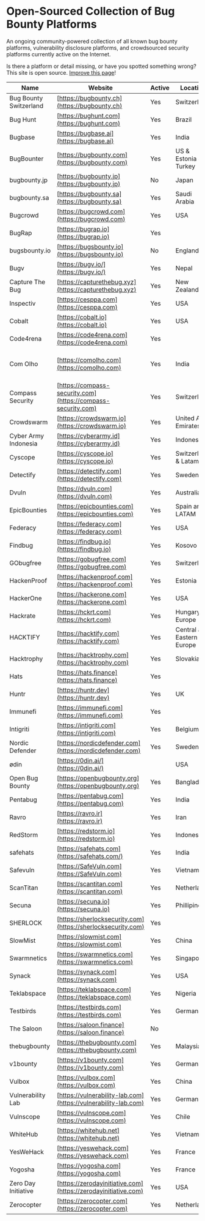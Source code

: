 # Open-Sourced Collection of Bug Bounty Platforms

An ongoing community-powered collection of all known bug bounty platforms, vulnerability disclosure platforms, and crowdsourced security platforms currently active on the Internet.  

Is there a platform or detail missing, or have you spotted something wrong? This site is open source. [Improve this page](https://github.com/disclose/bug-bounty-platforms/edit/main/README.md)!

| Name                    | Website                                             | Active | Location                  | Twitter                                                       | Private/Public   | Bounties | Hall of Fame                                                     | Program List                                                         |
|-------------------------|-----------------------------------------------------|--------|---------------------------|---------------------------------------------------------------|------------------|----------|-------------------------------------------------------------------|----------------------------------------------------------------------|
| Bug Bounty Switzerland  | [https://bugbounty.ch](https://bugbounty.ch)         | Yes    | Switzerland               | [@bugbounty_ch](https://twitter.com/bugbounty_ch)             | Private + Public | Yes      |                                                                   |                                                                      |
| Bug Hunt                | [https://bughunt.com](https://bughunt.com)           | Yes    | Brazil                    |                                                               | Private + Public | Yes      | [https://bughunt.com.br/ranking-bughunters.html](https://bughunt.com.br/ranking-bughunters.html) |                                                                      |
| Bugbase                 | [https://bugbase.ai](https://bugbase.ai)             | Yes    | India                     | [@bugbase](https://twitter.com/bugbase)                         | Private + Public | Yes      | [https://bugbase.in/dashboard/leaderboard](https://bugbase.in/dashboard/leaderboard) | [https://bugbase.ai/programs](https://bugbase.ai/programs)             |
| BugBounter              | [https://bugbounty.com](https://bugbounty.com)       | Yes    | US & Estonia & Turkey     | [@bugbounterr](https://twitter.com/bugbounterr)                 | Private + Public | Yes      | [https://app.bugbounter.com/public-top-bounters](https://app.bugbounter.com/public-top-bounters) |                                                                      |
| bugbounty.jp            | [https://bugbounty.jp](https://bugbounty.jp)         | No     | Japan                     | [@BugBounty_jp](https://twitter.com/BugBounty_jp)               | Private + Public | Yes      | [https://bugbounty.jp/users/ranking](https://bugbounty.jp/users/ranking)         | [https://bugbounty.jp/program/list](https://bugbounty.jp/program/list) |
| bugbounty.sa            | [https://bugbounty.sa](https://bugbounty.sa)         | Yes    | Saudi Arabia              | [@BugBountySA](https://twitter.com/BugBountySA)                 | Private          | Yes      | [https://bugbounty.sa/leaderboard](https://bugbounty.sa/leaderboard)             |                                                                      |
| Bugcrowd                | [https://bugcrowd.com](https://bugcrowd.com)         | Yes    | USA                       | [@bugcrowd](https://twitter.com/bugcrowd)                       | Private + Public | Yes      | [https://bugcrowd.com/leaderboard](https://bugcrowd.com/leaderboard)             | [https://bugcrowd.com/programs](https://bugcrowd.com/programs)         |
| BugRap                  | [https://bugrap.io](https://bugrap.io)               | Yes    |                           | [@BugRap_Team](https://twitter.com/BugRap_Team)                 | Public           | Yes      | [https://bugrap.io/whiteHats](https://bugrap.io/whiteHats)                       | [https://bugrap.io/bounties](https://bugrap.io/bounties)               |
| bugsbounty.io           | [https://bugsbounty.io](https://bugsbounty.io)       | No     | England                   | [@bugsbounty_com](https://twitter.com/bugsbounty_com)           | Private          |          |                                                                   |                                                                      |
| Bugv                    | [https://bugv.io/](https://bugv.io/)                 | Yes    | Nepal                     | [@bugvsecurity](https://twitter.com/bugvsecurity)               | Public           | Yes      |                                                                   |                                                                      |
| Capture The Bug         | [https://capturethebug.xyz](https://capturethebug.xyz) | Yes    | New Zealand               | [@Capturethebugs](https://twitter.com/Capturethebugs)           | Private          |          |                                                                   |                                                                      |
| Inspectiv               | [https://cesppa.com](https://cesppa.com)             | Yes    | USA                       | [@inspectiv](https://twitter.com/inspectiv)                     | Private + Public | Yes      |                                                                   |                                                                      |
| Cobalt                  | [https://cobalt.io](https://cobalt.io)               | Yes    | USA                       | [@cobalt_io](https://twitter.com/cobalt_io)                     | Private          | Yes      | [https://app.cobalt.io/pentesters](https://app.cobalt.io/pentesters)             |                                                                      |
| Code4rena               | [https://code4rena.com](https://code4rena.com)       | Yes    |                           | [@code4rena](https://twitter.com/code4rena)                     | Public           | Yes      | [https://code4rena.com/leaderboard](https://code4rena.com/leaderboard)           | [https://code4rena.com/contests](https://code4rena.com/contests)         |
| Com Olho                | [https://comolho.com](https://comolho.com)           | Yes    | India                     | [@com_olho](https://twitter.com/com_olho)                       | Private + Public | Yes      | [https://cyber.comolho.com/researcher-community/](https://cyber.comolho.com/researcher-community/) | [https://cyber.comolho.com/programs/bug-bounty/](https://cyber.comolho.com/programs/bug-bounty/) |
| Compass Security        | [https://compass-security.com](https://compass-security.com) | Yes    | Switzerland               | [@compasssecurity](https://twitter.com/compasssecurity)         | Private + Public | Yes      |                                                                   | [https://bugbounty.compass-security.com/](https://bugbounty.compass-security.com/) |
| Crowdswarm              | [https://crowdswarm.io](https://crowdswarm.io)       | Yes    | United Arab Emirates      | [@Crowdswarm1](https://twitter.com/Crowdswarm1)                 | Private + Public | Yes      |                                                                   | [https://app.crowdswarm.io/p.html](https://app.crowdswarm.io/p.html)     |
| Cyber Army Indonesia    | [https://cyberarmy.id](https://cyberarmy.id)         | Yes    | Indonesia                 | [@cyberarmyid](https://twitter.com/cyberarmyid)                 | Private + Public | Yes      | [https://cyberarmy.id/leaderboard](https://cyberarmy.id/leaderboard)             | [https://cyberarmy.id/programs](https://cyberarmy.id/programs)         |
| Cyscope                 | [https://cyscope.io](https://cyscope.io)             | Yes    | Switzerland & Latam       | [@cy_scope](https://twitter.com/cy_scope)                       | Private + Public | Yes      |                                                                   |                                                                      |
| Detectify               | [https://detectify.com](https://detectify.com)       | Yes    | Sweden                    | [@detectify](https://twitter.com/detectify)                     | Private          | Yes      |                                                                   |                                                                      |
| Dvuln                   | [https://dvuln.com](https://dvuln.com)               | Yes    | Australia                 | [@d_vuln](https://twitter.com/d_vuln)                           | Private          | Yes      |                                                                   | [https://securityat.me/vdp_directory](https://securityat.me/vdp_directory) |
| EpicBounties            | [https://epicbounties.com](https://epicbounties.com) | Yes    | Spain and LATAM           | [@epicbounties](https://twitter.com/epicbounties)               | Private + Public | Yes      | [https://app.epicbounties.com/hunter-ranking](https://app.epicbounties.com/hunter-ranking) | [https://app.epicbounties.com/programs](https://app.epicbounties.com/programs) |
| Federacy                | [https://federacy.com](https://federacy.com)         | Yes    | USA                       | [@_federacy](https://twitter.com/_federacy)                     | Private + Public | Yes      |                                                                   |                                                                      |
| Findbug                 | [https://findbug.io](https://findbug.io)             | Yes    | Kosovo                    | [@Findbugks](https://twitter.com/Findbugks)                     | Private          | Yes      |                                                                   |                                                                      |
| GObugfree               | [https://gobugfree.com](https://gobugfree.com)       | Yes    | Switzerland               | [@gobugfree](https://twitter.com/gobugfree)                     | Private + Public | Yes      |                                                                   | [https://app.gobugfree.com/programs](https://app.gobugfree.com/programs) |
| HackenProof             | [https://hackenproof.com](https://hackenproof.com)   | Yes    | Estonia                   | [@HackenProof](https://twitter.com/HackenProof)                 | Private + Public | Yes      | [https://hackenproof.com/leaderboard](https://hackenproof.com/leaderboard)     | [https://hackenproof.com/programs](https://hackenproof.com/programs)   |
| HackerOne               | [https://hackerone.com](https://hackerone.com)       | Yes    | USA                       | [@hacker0x01](https://twitter.com/hacker0x01)                   | Private + Public | Yes      | [https://hackerone.com/leaderboard](https://hackerone.com/leaderboard)         | [https://hackerone.com/directory/programs](https://hackerone.com/directory/programs) |
| Hackrate                | [https://hckrt.com](https://hckrt.com)               | Yes    | Hungary, Europe           | [@hackrate](https://twitter.com/hackrate)                       | Private + Public | Yes      | [https://hckrt.com/Profiles/Leaderboard](https://hckrt.com/Profiles/Leaderboard) | [https://hckrt.com/Programs](https://hckrt.com/Programs)               |
| HACKTIFY                | [https://hacktify.com](https://hacktify.com)         | Yes    | Central and Eastern Europe| [@HACKTIFY_](https://twitter.com/HACKTIFY_)                     | Private + Public | Yes      | [https://hacktify.eu/en/leaderboard/](https://hacktify.eu/en/leaderboard/)     | [https://hacktify.eu/en/public-programs/](https://hacktify.eu/en/public-programs/) |
| Hacktrophy              | [https://hacktrophy.com](https://hacktrophy.com)     | Yes    | Slovakia                  | [@hacktrophy](https://twitter.com/hacktrophy)                   | Private          | Yes      |                                                                   |                                                                      |
| Hats                    | [https://hats.finance](https://hats.finance)         | Yes    |                           | [@HatsFinance](https://twitter.com/HatsFinance)                 | Public           | Yes      |                                                                   | [https://app.hats.finance/vaults](https://app.hats.finance/vaults)     |
| Huntr                   | [https://huntr.dev](https://huntr.dev)               | Yes    | UK                        | [@huntrdev](https://twitter.com/huntrdev)                       | Private + Public | Yes      | [https://huntr.dev/leaderboard](https://huntr.dev/leaderboard)               | [https://huntr.dev/bounties/hacktivity](https://huntr.dev/bounties/hacktivity) |
| Immunefi                | [https://immunefi.com](https://immunefi.com)         | Yes    |                           | [@immunefi](https://twitter.com/immunefi)                       | Public           | Yes      | [https://immunefi.com/leaderboard/](https://immunefi.com/leaderboard/)         | [https://immunefi.com/explore/](https://immunefi.com/explore/)         |
| Intigriti               | [https://intigriti.com](https://intigriti.com)       | Yes    | Belgium                   | [@intigriti](https://twitter.com/intigriti)                     | Private + Public | Yes      | [https://intigriti.com/leaderboard](https://intigriti.com/leaderboard)         | [https://intigriti.com/programs](https://intigriti.com/programs)       |
| Nordic Defender         | [https://nordicdefender.com](https://nordicdefender.com) | Yes  | Sweden                    | [@nordicdefender](https://twitter.com/nordicdefender)           | Private          |          |                                                                   |                                                                      |
| ødin                    | [https://0din.ai/](https://0din.ai/)                 |        | USA                       | [@0dinai](https://twitter.com/0dinai)                           |                  |          |                                                                   | [https://0din.ai/scope](https://0din.ai/scope)                       |
| Open Bug Bounty         | [https://openbugbounty.org](https://openbugbounty.org) | Yes   | Bangladesh                | [@openbugbounty](https://twitter.com/openbugbounty)             | Public           | Yes      | [https://openbugbounty.org/](https://openbugbounty.org/)                     | [https://openbugbounty.org/bugbounty-list/](https://openbugbounty.org/bugbounty-list/) |
| Pentabug                | [https://pentabug.com](https://pentabug.com)         | Yes    | India                     | [@pentabug](https://twitter.com/pentabug)                       | Private          | Yes      | [https://pentabug.com](https://pentabug.com)                           |                                                                      |
| Ravro                   | [https://ravro.ir](https://ravro.ir)                 | Yes    | Iran                      | [@Ravro_ir](https://twitter.com/Ravro_ir)                       | Private + Public | Yes      | [https://ravro.ir/reports](https://ravro.ir/reports)                       | [https://ravro.ir/companies](https://ravro.ir/companies)             |
| RedStorm                | [https://redstorm.io](https://redstorm.io)           | Yes    | Indonesia                 | [@redstorm_io](https://twitter.com/redstorm_io)                 | Yes              | Yes      |                                                                   | [https://redstorm.io/program](https://redstorm.io/program)           |
| safehats                | [https://safehats.com](https://safehats.com/)        | Yes    | India                     |                                                                 | Private + Public | Yes      | [https://app.safehats.com/member/leaderboard](https://app.safehats.com/member/leaderboard) | [https://app.safehats.com/member/programs/public](https://app.safehats.com/member/programs/public) |
| Safevuln                | [https://SafeVuln.com](https://SafeVuln.com)         | Yes    | Vietnam                   |                                                               | Public           | Yes      | [https://safevuln.com/leaderboard](https://safevuln.com/leaderboard)         | [https://safevuln.com/programs](https://safevuln.com/programs)         |
| ScanTitan               | [https://scantitan.com](https://scantitan.com)       | Yes    | Netherlands               | [@scantitan](https://twitter.com/scantitan)                     | Private          | Yes      |                                                                   |                                                                      |
| Secuna                  | [https://secuna.io](https://secuna.io)               | Yes    | Phillipines               | [@SecunaSecurity](https://twitter.com/SecunaSecurity)           | Private          | Yes      |                                                                   |                                                                      |
| SHERLOCK                | [https://sherlocksecurity.com](https://sherlocksecurity.com) | Yes |                           | [@sherlockdefi](https://twitter.com/sherlockdefi)               | Public           | Yes      | [https://app.sherlock.xyz/audits/leaderboard](https://app.sherlock.xyz/audits/leaderboard) | [https://app.sherlock.xyz/audits/contests](https://app.sherlock.xyz/audits/contests) |
| SlowMist                | [https://slowmist.com](https://slowmist.com)         | Yes    | China                     | [@SlowMist_Team](https://twitter.com/SlowMist_Team)             | Public           | Yes      |                                                                   |                                                                      |
| Swarmnetics             | [https://swarmnetics.com](https://swarmnetics.com)   | Yes    | Singapore                 | [@swarmnetics](https://twitter.com/swarmnetics)                 | Private          | Yes      |                                                                   |                                                                      |
| Synack                  | [https://synack.com](https://synack.com)             | Yes    | USA                       | [@synack](https://twitter.com/synack)                           | Private          | Yes      |                                                                   |                                                                      |
| Teklabspace             | [https://teklabspace.com](https://teklabspace.com)   | Yes    | Nigeria                   | [@teklabspace](https://twitter.com/teklabspace)                 | Public           | Yes      | [https://app.teklabspace.com/leaders-board/](https://app.teklabspace.com/leaders-board/) | [https://app.teklabspace.com/program/](https://app.teklabspace.com/program/) |
| Testbirds               | [https://testbirds.com](https://testbirds.com)       | Yes    | Germany                   | [@Testbirds](https://twitter.com/Testbirds)                     | Private          | No       |                                                                   |                                                                      |
| The Saloon              | [https://saloon.finance](https://saloon.finance)     | No     |                           | [@saloonfinance](https://twitter.com/saloonfinance)             | Public           | Yes      |                                                                   | [https://saloon.finance/bounties](https://saloon.finance/bounties)     |
| thebugbounty            | [https://thebugbounty.com](https://thebugbounty.com) | Yes    | Malaysia                  | [@thebugbounty](https://twitter.com/thebugbounty)               | Private          | Yes      |                                                                   |                                                                      |
| v1bounty                | [https://v1bounty.com](https://v1bounty.com)         | Yes    | Germany                   | [@v1bounty](https://twitter.com/v1bounty)                       | Public           | Yes      |                                                                   |                                                                      |
| Vulbox                  | [https://vulbox.com](https://vulbox.com)             | Yes    | China                     |                                                               | Private + Public | Yes      | [https://vulbox.com/top/season](https://vulbox.com/top/season)             | [https://vulbox.com/projects/list](https://vulbox.com/projects/list)   |
| Vulnerability Lab       | [https://vulnerability-lab.com](https://vulnerability-lab.com) | Yes | Germany               |                                                               | Private + Public | Yes      | [https://vulnerability-lab.com/hacktivity.php](https://vulnerability-lab.com/hacktivity.php) |                                                                      |
| Vulnscope               | [https://vulnscope.com](https://vulnscope.com)       | Yes    | Chile                     | [@vulnscope](https://twitter.com/vulnscope)                     | Private          | Yes      | [https://vulnscope.com/hacker-ranking](https://vulnscope.com/hacker-ranking)   | [https://vulnscope.com/programas](https://vulnscope.com/programas)     |
| WhiteHub                | [https://whitehub.net](https://whitehub.net)         | Yes    | Vietnam                   | [@CyStackSecurity](https://twitter.com/CyStackSecurity)         | Private + Public | Yes      | [https://whitehub.net/leaderboard](https://whitehub.net/leaderboard)         | [https://whitehub.net/programs](https://whitehub.net/programs)         |
| YesWeHack               | [https://yeswehack.com](https://yeswehack.com)       | Yes    | France                    | [@yeswehack](https://twitter.com/yeswehack)                     | Private + Public | Yes      | [https://yeswehack.com/ranking](https://yeswehack.com/ranking)               | [https://yeswehack.com/programs](https://yeswehack.com/programs)       |
| Yogosha                 | [https://yogosha.com](https://yogosha.com)           | Yes    | France                    | [@yogoshaofficial](https://twitter.com/yogoshaofficial)         | Private          | Yes      |                                                                   |                                                                      |
| Zero Day Initiative     | [https://zerodayinitiative.com](https://zerodayinitiative.com) | Yes  | USA                       | [@thezdi](https://twitter.com/thezdi)                           | Public           | Yes      | [https://zerodayinitiative.com/advisories/published/](https://zerodayinitiative.com/advisories/published/) |                                                                      |
| Zerocopter              | [https://zerocopter.com](https://zerocopter.com)     | Yes    | Netherlands               | [@zerocopter](https://twitter.com/zerocopter)                   | Private          | Yes      |                                                                   |                                                                      |
